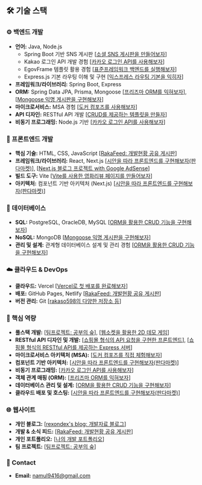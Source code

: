 ## 🛠️ 기술 스택

### ⚙️ 백엔드 개발

* **언어:** Java, Node.js
    * Spring Boot 기반 SNS 게시판 [[소셜 SNS 게시판을 만들어보자](https://github.com/rakaso598/spring-sns-board)]
    * Kakao 로그인 API 개발 경험 [[카카오 로그인 API를 사용해보자](https://github.com/rakaso598/kakao-login-api)]
    * EgovFrame 템플릿 활용 경험 [[표준프레임워크 백엔드를 실행해보자](https://github.com/rakaso598/egovframe-template-simple-backend)]
    * Express.js 기본 라우팅 이해 및 구현 [[익스프레스 라우팅 기본을 익히자](https://github.com/rakaso598/express-routing-basic)]
* **프레임워크/라이브러리:** Spring Boot, Express
* **ORM:** Spring Data JPA, Prisma, Mongoose [[프리즈마 ORM를 익혀보자](https://github.com/rakaso598/prisma-orm-basic)], [[Mongoose 익명 게시판을 구현해보자](https://github.com/rakaso598/mongoose-anonymous-board)]
* **마이크로서비스:** MSA 경험 [[도커 컴포즈를 사용해보자](https://github.com/rakaso598/my-docker-compose)]
* **API 디자인:** RESTful API 개발 [[CRUD를 제공하는 템플릿을 만들자](https://github.com/rakaso598/spring-crud-template)]
* **비동기 프로그래밍:** Node.js 기반 [[카카오 로그인 API를 사용해보자](https://github.com/rakaso598/kakao-login-api)]

### 🎨 프론트엔드 개발

* **핵심 기술:** HTML, CSS, JavaScript [[RakaFeed: 개발현황 공유 게시판](https://github.com/rakaso598/rakaso598.github.io)]
* **프레임워크/라이브러리:** React, Next.js [[시안을 따라 프론트엔드를 구현해보자(판다마켓)](https://github.com/rakaso598/pandamarket-fe)], [[Next.js 블로그 프로젝트 with Google AdSense](https://github.com/rakaso598/nextjs-adsense-blog)]
* **빌드 도구:** Vite [[Vite를 사용한 영화리뷰 페이지를 만들어보자](https://github.com/rakaso598/vite-movie-info)]
* **아키텍처:** 컴포넌트 기반 아키텍처 (Next.js) [[시안을 따라 프론트엔드를 구현해보자(판다마켓)](https://github.com/rakaso598/pandamarket-fe)]

### 💾 데이터베이스

* **SQL:** PostgreSQL, OracleDB, MySQL [[ORM을 활용한 CRUD 기능을 구현해보자](https://github.com/rakaso598/rdbms-crud-community)]
* **NoSQL:** MongoDB [[Mongoose 익명 게시판을 구현해보자](https://github.com/rakaso598/mongoose-anonymous-board)]
* **관리 및 설계:** 관계형 데이터베이스 설계 및 관리 경험 [[ORM을 활용한 CRUD 기능을 구현해보자](https://github.com/rakaso598/rdbms-crud-community)]

### ☁️ 클라우드 & DevOps

* **클라우드:** Vercel [[Vercel로 첫 배포를 완료해보자](https://github.com/rakaso598/introduce-ra)]
* **배포:** GitHub Pages, Netlify [[RakaFeed: 개발현황 공유 게시판](https://github.com/rakaso598/rakaso598.github.io)]
* **버전 관리:** Git [[rakaso598의 다양한 저장소 등](https://github.com/rakaso598/rakaso598)]

### 🎯 핵심 역량

* **풀스택 개발:** [[팀프로젝트: 공부의 숲](https://github.com/rakaso598/studyforest-fs)], [[웹소켓을 활용한 2D 데모 게임](https://github.com/rakaso598/community-adventure-demo)]
* **RESTful API 디자인 및 개발:** [[쇼핑몰 형식의 API 요청을 구현한 프론트엔드](https://github.com/rakaso598/biz-shop-fe)], [[쇼핑몰 형식의 RESTful API를 제공하는 Express 서버](https://github.com/rakaso598/biz-shop-be)]
* **마이크로서비스 아키텍처 (MSA):** [[도커 컴포즈를 직접 체험해보자](https://github.com/rakaso598/my-docker-compose)]
* **컴포넌트 기반 아키텍처:** [[시안을 따라 프론트엔드를 구현해보자(판다마켓)](https://github.com/rakaso598/pandamarket-fe)]
* **비동기 프로그래밍:** [[카카오 로그인 API를 사용해보자](https://github.com/rakaso598/kakao-login-api)]
* **객체 관계 매핑 (ORM):** [[프리즈마 ORM를 익혀보자](https://github.com/rakaso598/prisma-orm-basic)]
* **데이터베이스 관리 및 설계:** [[ORM을 활용한 CRUD 기능을 구현해보자](https://github.com/rakaso598/rdbms-crud-community)]
* **클라우드 배포 및 호스팅:** [[시안을 따라 프론트엔드를 구현해보자(판다마켓)](https://github.com/rakaso598/pandamarket-fe)]

### 🌐 웹사이트

* **개인 블로그:** [[rexondex's blog: 개발자료 블로그](https://rexondex.tistory.com/)]
* **개발 & 소식 피드:** [[RakaFeed: 개발현황 공유 게시판](https://rakaso598.github.io/)]
* **개인 포트폴리오:** [[나의 개발 포트폴리오](https://rakaso598.github.io/portfolio/)]
* **팀 프로젝트:** [[팀프로젝트: 공부의 숲](https://rakaso598.github.io/portfolio/study-forest/)]

### 📧 Contact

* **Email:** namul9416@gmail.com
